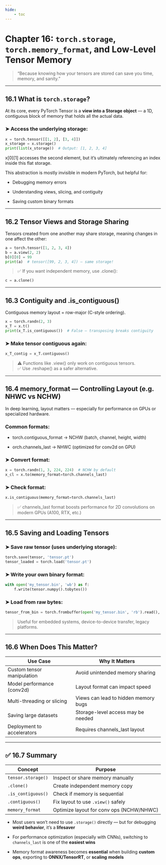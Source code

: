 ```yaml
---
hide:
    - toc
---
```


# Chapter 16: `torch.storage`, `torch.memory_format`, and Low-Level Tensor Memory

> “Because knowing how your tensors are stored can save you time, memory, and sanity.”

---

## 16.1 What is `torch.storage`?

At its core, every PyTorch Tensor is a **view into a Storage object** — a 1D, contiguous block of memory that holds all the actual data.

### ➤ Access the underlying storage:

```python
x = torch.tensor([[1, 2], [3, 4]])
x_storage = x.storage()
print(list(x_storage))  # Output: [1, 2, 3, 4]
```
x[0][1] accesses the second element, but it’s ultimately referencing an index inside this flat storage.

This abstraction is mostly invisible in modern PyTorch, but helpful for:

- Debugging memory errors

- Understanding views, slicing, and contiguity

- Saving custom binary formats

---

## 16.2 Tensor Views and Storage Sharing

Tensors created from one another may share storage, meaning changes in one affect the other:

```python
a = torch.tensor([1, 2, 3, 4])
b = a.view(2, 2)
b[0][0] = 99
print(a)  # tensor([99, 2, 3, 4]) — same storage!
```
> ✅ If you want independent memory, use .clone():
```python
c = a.clone()
```

---

## 16.3 Contiguity and .is_contiguous()

Contiguous memory layout = row-major (C-style ordering).

```python
x = torch.randn(2, 3)
x_T = x.t()
print(x_T.is_contiguous())  # False — transposing breaks contiguity
```
### ➤ Make tensor contiguous again:
```python
x_T_contig = x_T.contiguous()
```
> ⚠️ Functions like .view() only work on contiguous tensors. <br>
✅ Use .reshape() as a safer alternative.

---

## 16.4 memory_format — Controlling Layout (e.g. NHWC vs NCHW)

In deep learning, layout matters — especially for performance on GPUs or specialized hardware.

### Common formats:
- torch.contiguous_format → NCHW (batch, channel, height, width)

- orch.channels_last → NHWC (optimized for conv2d on GPU)

### ➤ Convert format:
```python
x = torch.randn(1, 3, 224, 224)  # NCHW by default
x_cl = x.to(memory_format=torch.channels_last)
```
### ➤ Check format:
```python
x.is_contiguous(memory_format=torch.channels_last)
```
> ✅ channels_last format boosts performance for 2D convolutions on modern GPUs (A100, RTX, etc.)

---

## 16.5 Saving and Loading Tensors

### ➤ Save raw tensor (uses underlying storage):
```python
torch.save(tensor, 'tensor.pt')
tensor_loaded = torch.load('tensor.pt')
```

### ➤ Write your own binary format:
```python
with open('my_tensor.bin', 'wb') as f:
    f.write(tensor.numpy().tobytes())
```

### ➤ Load from raw bytes:
```python
tensor_from_bin = torch.frombuffer(open('my_tensor.bin', 'rb').read(), dtype=torch.float32)
```
>  Useful for embedded systems, device-to-device transfer, legacy platforms.

---

## 16.6 When Does This Matter?

|Use Case	                    |Why It Matters                         |
|-------------------------------|---------------------------------------|
|Custom tensor manipulation	    |Avoid unintended memory sharing        |
|Model performance (conv2d)	    |Layout format can impact speed         |
|Multi-threading or slicing	    |Views can lead to hidden memory bugs   |
|Saving large datasets	        |Storage-level access may be needed     |
|Deployment to accelerators	    |Requires channels_last layout          |


---

## ✅ 16.7 Summary

|Concept	                |Purpose                                    |
|---------------------------|-------------------------------------------|
|`tensor.storage()`	        |Inspect or share memory manually           |
|`.clone()	`                |Create independent memory copy             |
|`.is_contiguous()`	        |Check if memory is sequential              |
|`.contiguous()`	            |Fix layout to use `.view()` safely           |
|`memory_format`	            |Optimize layout for conv ops (NCHW/NHWC)   |

- Most users won’t need to use `.storage()` directly — but for debugging **weird behavior**, it’s a **lifesaver**

- For performance optimization (especially with CNNs), switching to `channels_last` is one of the **easiest wins**

- Memory format awareness becomes **essential** when building **custom ops**, exporting to **ONNX/TensorRT**, or **scaling** **models**

